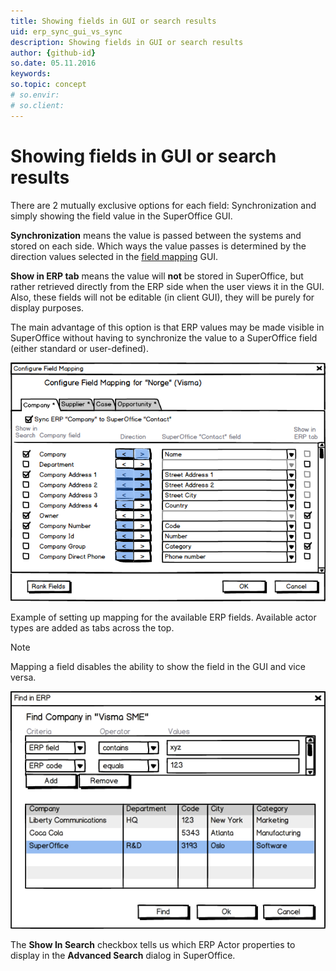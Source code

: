 ```yaml
---
title: Showing fields in GUI or search results
uid: erp_sync_gui_vs_sync
description: Showing fields in GUI or search results
author: {github-id}
so.date: 05.11.2016
keywords:
so.topic: concept
# so.envir:
# so.client:
---
```


# Showing fields in GUI or search results

There are 2 mutually exclusive options for each field: Synchronization and simply showing the field value in the SuperOffice GUI.

**Synchronization** means the value is passed between the systems and stored on each side. Which ways the value passes is determined by the direction values selected in the [field mapping][1] GUI.

**Show in ERP tab** means the value will **not** be stored in SuperOffice, but rather retrieved directly from the ERP side when the user views it in the GUI. Also, these fields will not be editable (in client GUI), they will be purely for display purposes.

The main advantage of this option is that ERP values may be made visible in SuperOffice without having to synchronize the value to a SuperOffice field (either standard or user-defined).

![07][img1]

Example of setting up mapping for the available ERP fields. Available actor types are added as tabs across the top.

> [!NOTE]
> Mapping a field disables the ability to show the field in the GUI and vice versa.

![02][img2]

The **Show In Search** checkbox tells us which ERP Actor properties to display in the **Advanced Search** dialog in SuperOffice.

<!-- Referenced links -->
[1]: ../setup-mapping.md

<!-- Referenced images -->
[img1]: ../media/image007.png
[img2]: media/image002.png
